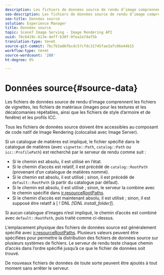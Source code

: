 ```yaml
---
description: Les fichiers de données source de rendu d’image comprennent les fichiers de vignettes, les fichiers de matériaux (images pour les textures et les décalcomanies répétables, ainsi que les fichiers de style d’armoire et de fenêtre) et les profils ICC.
seo-description: Les fichiers de données source de rendu d’image comprennent les fichiers de vignettes, les fichiers de matériaux (images pour les textures et les décalcomanies répétables, ainsi que les fichiers de style d’armoire et de fenêtre) et les profils ICC.
seo-title: Données source
solution: Experience Manager
title: Données source
topic: Scene7 Image Serving - Image Rendering API
uuid: 76c6419c-613e-4eff-b30f-9fea2a7daf5b
translation-type: tm+mt
source-git-commit: 7bc7b3a86fbcdc57cfdc31745fae3afc06e44b15
workflow-type: tm+mt
source-wordcount: '288'
ht-degree: 0%

---
```



# Données source{#source-data}

Les fichiers de données source de rendu d’image comprennent les fichiers de vignettes, les fichiers de matériaux (images pour les textures et les décalcomanies répétables, ainsi que les fichiers de style d’armoire et de fenêtre) et les profils ICC.

Tous les fichiers de données source doivent être accessibles au composant de code natif de Image Rendering (colocalisé avec Image Server).

Si un catalogue de matières est impliqué, le fichier spécifié dans le catalogue de matières (avec `vignette::Path`, `catalog::Path` ou `icc::ProfilePath`) est recherché par le serveur de rendu comme suit :

* Si le chemin est absolu, il est utilisé en l’état.
* Si le chemin d’accès est relatif, il est précédé de `catalog::RootPath` (provenant d’un catalogue de matières nommé).
* Si le chemin est absolu, il est utilisé ; sinon, il est précédé de `default::RootPath` (à partir du catalogue par défaut).
* Si le chemin est absolu, il est utilisé ; sinon, le serveur la combine avec le chemin spécifié dans [ir.resourceRootPaths](../../../../../../ir-api/server-admin/image-rendering-api-ref/c-ir-server-administration/c-ir-configuration-settings-reference/c-ir-resource-root-folders.md#concept-39a34d2239934079bb396e1bf568a9c2).
* Si le chemin d’accès est maintenant absolu, il est utilisé ; sinon, il est supposé être relatif à [ ! DNL *[!DNL install_folder]*].

Si aucun catalogue d’images n’est impliqué, le chemin d’accès est combiné avec `default::RootPath`, puis traité comme ci-dessus.

L’emplacement physique des fichiers de données source est généralement spécifié avec [ir.resourceRootPaths](../../../../../../ir-api/server-admin/image-rendering-api-ref/c-ir-server-administration/c-ir-configuration-settings-reference/c-ir-resource-root-folders.md#concept-39a34d2239934079bb396e1bf568a9c2). Plusieurs valeurs peuvent être spécifiées pour permettre la distribution des fichiers de données source sur plusieurs systèmes de fichiers. Le serveur de rendu teste chaque chemin d’accès dans l’ordre spécifié jusqu’à ce que le fichier de données soit trouvé.

De nouveaux fichiers de données de toute sorte peuvent être ajoutés à tout moment sans arrêter le serveur.

